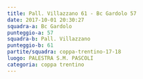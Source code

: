 ```yaml
---
title: Pall. Villazzano 61 - Bc Gardolo 57
date: 2017-10-01 20:30:27
squadra-a: Bc Gardolo
punteggio-a: 57
squadra-b: Pall. Villazzano
punteggio-b: 61
partite/squadra: coppa-trentino-17-18
luogo: PALESTRA S.M. PASCOLI
categoria: coppa trentino
---
```

